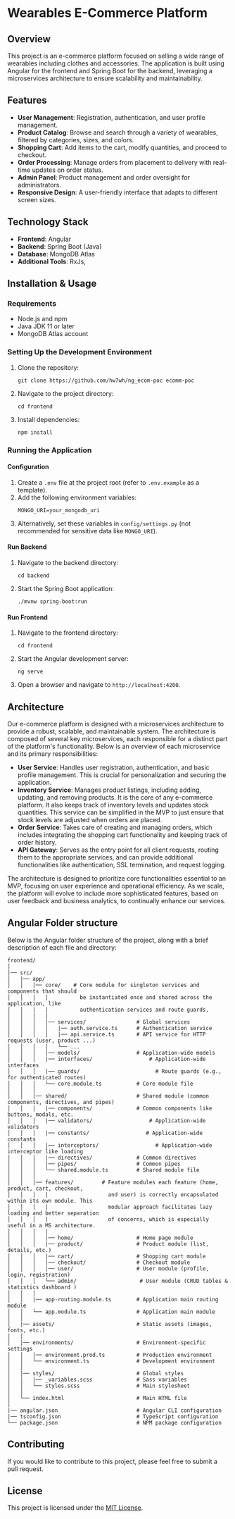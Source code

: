 # Wearables E-Commerce Platform

## Overview

This project is an e-commerce platform focused on selling a wide range of wearables including clothes and accessories. The application is built using Angular for the frontend and Spring Boot for the backend, leveraging a microservices architecture to ensure scalability and maintainability.

## Features

- **User Management**: Registration, authentication, and user profile management.
- **Product Catalog**: Browse and search through a variety of wearables, filtered by categories, sizes, and colors.
- **Shopping Cart**: Add items to the cart, modify quantities, and proceed to checkout.
- **Order Processing**: Manage orders from placement to delivery with real-time updates on order status.
- **Admin Panel**: Product management and order oversight for administrators.
- **Responsive Design**: A user-friendly interface that adapts to different screen sizes.

## Technology Stack

- **Frontend**: Angular
- **Backend**: Spring Boot (Java)
- **Database**: MongoDB Atlas
- **Additional Tools**: RxJs,

## Installation & Usage

### Requirements

- Node.js and npm
- Java JDK 11 or later
- MongoDB Atlas account

### Setting Up the Development Environment

1. Clone the repository:
   ```
   git clone https://github.com/hw7wh/ng_ecom-poc ecomm-poc
   ```
2. Navigate to the project directory:
   ```
   cd frontend
   ```
3. Install dependencies:
   ```
   npm install
   ```

### Running the Application

#### Configuration

1. Create a `.env` file at the project root (refer to `.env.example` as a template).
2. Add the following environment variables:
   ```
   MONGO_URI=your_mongodb_uri
   ```
3. Alternatively, set these variables in `config/settings.py` (not recommended for sensitive data like `MONGO_URI`).

#### Run Backend

1. Navigate to the backend directory:
   ```
   cd backend
   ```
2. Start the Spring Boot application:
   ```
   ./mvnw spring-boot:run
   ```

#### Run Frontend

1. Navigate to the frontend directory:
   ```
   cd frontend
   ```
2. Start the Angular development server:
   ```
   ng serve
   ```
3. Open a browser and navigate to `http://localhost:4200`.

## Architecture

Our e-commerce platform is designed with a microservices architecture to provide a robust, scalable, and maintainable system. The architecture is composed of several key microservices, each responsible for a distinct part of the platform's functionality. Below is an overview of each microservice and its primary responsibilities:

- **User Service**: Handles user registration, authentication, and basic profile management. This is crucial for personalization and securing the application.
- **Inventory Service**: Manages product listings, including adding, updating, and removing products. It is the core of any e-commerce platform. It also keeps track of inventory levels and updates stock quantities. This service can be simplified in the MVP to just ensure that stock levels are adjusted when orders are placed.
- **Order Service**: Takes care of creating and managing orders, which includes integrating the shopping cart functionality and keeping track of order history.
- **API Gateway**: Serves as the entry point for all client requests, routing them to the appropriate services, and can provide additional functionalities like authentication, SSL termination, and request logging.

The architecture is designed to prioritize core functionalities essential to an MVP, focusing on user experience and operational efficiency. As we scale, the platform will evolve to include more sophisticated features, based on user feedback and business analytics, to continually enhance our services.

## Angular Folder structure

Below is the Angular folder structure of the project, along with a brief description of each file and directory:

```
frontend/
│
|── src/
│   |── app/
│   │   |── core/    # Core module for singleton services and components that should
│   │   |   |          be instantiated once and shared across the application, like
│   │   |   |          authentication services and route guards.
│   │   |   |
│   │   │   |── services/                # Global services
│   │   │   │   |── auth.service.ts      # Authentication service
│   │   │   │   |── api.service.ts       # API service for HTTP requests (user, product ...)
│   │   │   │   └── ...
│   │   │   |── models/                  # Application-wide models
│   │   │   |── interfaces/                  # Application-wide  interfaces
│   │   │   |── guards/                        # Route guards (e.g., for authenticated routes)
│   │   │   └── core.module.ts           # Core module file
│   │   │
│   │   |── shared/                      # Shared module (common components, directives, and pipes)
│   │   │   |── components/              # Common components like buttons, modals, etc.
│   │   │   |── validators/                  # Application-wide validators
│   │   │   |── constants/                  # Application-wide constants
│   │   │   |── interceptors/                  # Application-wide interceptor like loading
│   │   │   |── directives/              # Common directives
│   │   │   |── pipes/                   # Common pipes
│   │   │   └── shared.module.ts         # Shared module file
│   │   │
│   │   |── features/         # Feature modules each feature (home, product, cart, checkout,
│   │   │   |                   and user) is correctly encapsulated within its own module. This
│   │   │   |                   modular approach facilitates lazy loading and better separation
│   │   │   |                   of concerns, which is especially useful in a MS architecture.
│   │   │   |
│   │   │   |── home/                    # Home page module
│   │   │   |── product/                 # Product module (list, details, etc.)
│   │   │   |── cart/                    # Shopping cart module
│   │   │   |── checkout/                # Checkout module
│   │   │   |── user/                    # User module (profile, login, registration)
│   │   │   └── admin/                    # User module (CRUD tables & statistics dashboard )
│   │   │
│   │   |── app-routing.module.ts        # Application main routing module
│   │   └── app.module.ts                # Application main module
│   │
│   |── assets/                          # Static assets (images, fonts, etc.)
│   │
│   |── environments/                    # Environment-specific settings
│   │   |── environment.prod.ts          # Production environment
│   │   └── environment.ts               # Development environment
│   │
│   |── styles/                          # Global styles
│   │   |── _variables.scss              # Sass variables
│   │   └── styles.scss                  # Main stylesheet
│   │
│   └── index.html                       # Main HTML file
│
|── angular.json                         # Angular CLI configuration
|── tsconfig.json                        # TypeScript configuration
└── package.json                         # NPM package configuration
```

## Contributing

If you would like to contribute to this project, please feel free to submit a pull request.

## License

This project is licensed under the [MIT License](LICENSE).
